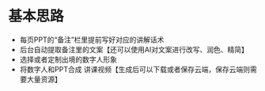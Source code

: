 # 基本思路

- 每页PPT的“备注”栏里提前写好对应的讲解话术
- 后台自动提取备注里的文案【还可以使用AI对文案进行改写、润色、精简】
- 选择或者定制出境的数字人形象
- 将数字人和PPT合成 讲课视频【生成后可以下载或者保存云端，保存云端则需要大量资源】